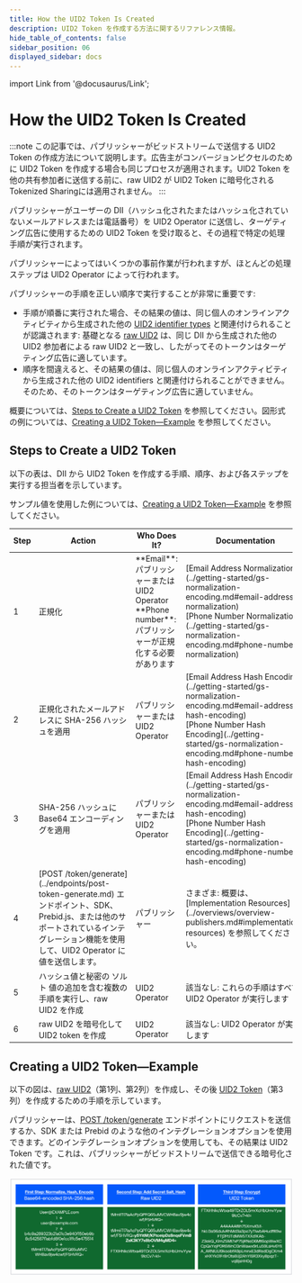 ```yaml
---
title: How the UID2 Token Is Created
description: UID2 Token を作成する方法に関するリファレンス情報。
hide_table_of_contents: false
sidebar_position: 06
displayed_sidebar: docs
---
```


import Link from '@docusaurus/Link';

# How the UID2 Token Is Created

:::note
この記事では、パブリッシャーがビッドストリームで送信する UID2 Token の作成方法について説明します。広告主がコンバージョンピクセルのために UID2 Token を作成する場合も同じプロセスが適用されます。UID2 Token を他の共有参加者に送信する前に、raw UID2 が UID2 Token に暗号化される <Link href="../ref-info/glossary-uid#gl-tokenized-sharing">Tokenized Sharing</Link>には適用されません。
:::

パブリッシャーがユーザーの <Link href="../ref-info/glossary-uid#gl-dii">DII</Link>（ハッシュ化されたまたはハッシュ化されていないメールアドレスまたは電話番号）を UID2 <Link href="../ref-info/glossary-uid#gl-operator">Operator</Link> に送信し、ターゲティング広告に使用するための UID2 Token を受け取ると、その過程で特定の処理手順が実行されます。

パブリッシャーによってはいくつかの事前作業が行われますが、ほとんどの処理ステップは UID2 Operator によって行われます。

パブリッシャーの手順を正しい順序で実行することが非常に重要です:
- 手順が順番に実行された場合、その結果の値は、同じ個人のオンラインアクティビティから生成された他の [UID2 identifier types](uid-identifier-types.md) と関連付けられることが認識されます: 基礎となる [raw UID2](../ref-info/glossary-uid.md#gl-raw-uid2) は、同じ DII から生成された他の UID2 参加者による raw UID2 と一致し、したがってそのトークンはターゲティング広告に適しています。
- 順序を間違えると、その結果の値は、同じ個人のオンラインアクティビティから生成された他の UID2 identifiers と関連付けられることができません。そのため、そのトークンはターゲティング広告に適していません。

概要については、[Steps to Create a UID2 Token](#steps-to-create-a-uid2-token) を参照してください。図形式の例については、[Creating a UID2 Token&#8212;Example](#creating-a-uid2-tokenexample) を参照してください。

## Steps to Create a UID2 Token

以下の表は、DII から UID2 Token を作成する手順、順序、および各ステップを実行する担当者を示しています。

サンプル値を使用した例については、[Creating a UID2 Token&#8212;Example](#creating-a-uid2-tokenexample) を参照してください。

<table width="100%">
  <thead>
    <tr>
      <th width="5%">Step</th>
      <th width="35%">Action</th>
      <th width="30%">Who Does It?</th>
      <th width="35%">Documentation</th>
    </tr>
  </thead>
  <tbody>
    <tr>
      <td>1</td>
      <td><Link href="../ref-info/glossary-uid#gl-normalize">正規化</Link></td>
      <td>**Email**: パブリッシャーまたは UID2 Operator<br/>**Phone number**: パブリッシャーが正規化する必要があります</td>
      <td>[Email Address Normalization](../getting-started/gs-normalization-encoding.md#email-address-normalization)<br/>[Phone Number Normalization](../getting-started/gs-normalization-encoding.md#phone-number-normalization)</td>
    </tr>
    <tr>
      <td>2</td>
      <td>正規化されたメールアドレスに <Link href="../ref-info/glossary-uid#gl-sha-256">SHA-256</Link> ハッシュを適用</td>
      <td>パブリッシャーまたは UID2 Operator</td>
      <td>[Email Address Hash Encoding](../getting-started/gs-normalization-encoding.md#email-address-hash-encoding)<br/>[Phone Number Hash Encoding](../getting-started/gs-normalization-encoding.md#phone-number-hash-encoding)</td>
    </tr>
    <tr>
      <td>3</td>
      <td>SHA-256 ハッシュに Base64 エンコーディングを適用</td>
      <td>パブリッシャーまたは UID2 Operator</td>
      <td>[Email Address Hash Encoding](../getting-started/gs-normalization-encoding.md#email-address-hash-encoding)<br/>[Phone Number Hash Encoding](../getting-started/gs-normalization-encoding.md#phone-number-hash-encoding)</td>
    </tr>
    <tr>
      <td>4</td>
      <td>[POST&nbsp;/token/generate](../endpoints/post-token-generate.md) エンドポイント、SDK、Prebid.js、または他のサポートされているインテグレーション機能を使用して、UID2 Operator に値を送信します。</td>
      <td>パブリッシャー</td>
      <td>さまざま: 概要は、[Implementation Resources](../overviews/overview-publishers.md#implementation-resources) を参照してください。</td>
    </tr>
     <tr>
      <td>5</td>
      <td>ハッシュ値と秘密の <Link href="../ref-info/glossary-uid#gl-salt">ソルト</Link> 値の追加を含む複数の手順を実行し、raw UID2 を作成</td>
      <td>UID2 Operator</td>
      <td>該当なし: これらの手順はすべて UID2 Operator が実行します</td>
    </tr>
     <tr>
      <td>6</td>
      <td>raw UID2 を暗号化して UID2 token を作成</td>
      <td>UID2 Operator</td>
      <td>該当なし: UID2 Operator が実行します</td>
    </tr>
 </tbody>
</table>

## Creating a UID2 Token&#8212;Example

以下の図は、[raw UID2](../ref-info/glossary-uid.md#gl-raw-uid2)（第1列、第2列）を作成し、その後 [UID2 Token](../ref-info/glossary-uid.md#gl-uid2-token)（第3列）を作成するための手順を示しています。

パブリッシャーは、[POST&nbsp;/token/generate](../endpoints/post-token-generate.md) エンドポイントにリクエストを送信するか、SDK または Prebid のような他のインテグレーションオプションを使用できます。どのインテグレーションオプションを使用しても、その結果は UID2 Token です。これは、パブリッシャーがビッドストリームで送信できる暗号化された値です。

![Sequential steps for creating a UID2](images/HowUID2Created_UID2ImplementationPlaybook.jpg)
